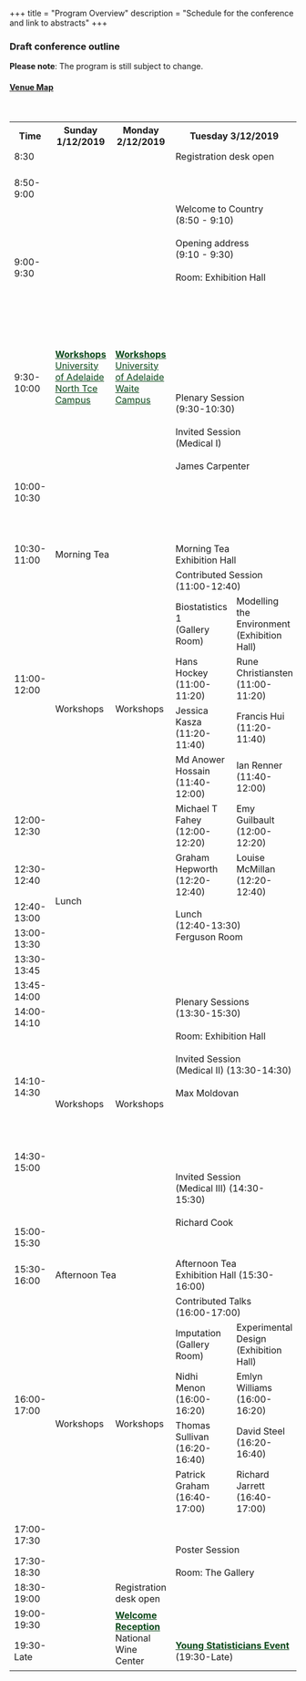 +++
title = "Program Overview"
description = "Schedule for the conference and link to abstracts"
+++

### Draft conference outline

<!--- See example at https://codepen.io/paulobrien/pen/gWoVzN for scrolling table -->


**Please note**: The program is still subject to change.


#### [Venue Map](https://wineaustralia.com.au/uploads/general/NWC12064-Floor-Plan-Isometric-Web-002.pdf)
<!---
<div class="table-responsive">
<table id="outline" class="tg table-fixed" data-tablesaw-mode="columntoggle">
<colgroup>
<col style="width: 9%">
<col style="width: 11%">
<col style="width: 11%">
<col style="width: 16%">
<col style="width: 19%">
<col style="width: 18%">
<col style="width: 16%">
</colgroup>
  <thead>
    <tr>
    <th class="tg-0pky">Time</th>
    <th class="tg-0pky">Sunday 1/12/2019</th>
    <th class="tg-0pky">Monday 2/12/2019</th>
    <th class="tg-0pky">Tuesday 3/12/2019</th>
    <th class="tg-0pky">Wednesday 4/12/2019</th>
    <th class="tg-0pky">Thursday 5/12/2019</th>
    <th class="tg-0pky">Friday 6/12/2019</th>
    </tr>
  </thead>
  <tbody>
  <tr>
    <td class="tg-0pky">8:30<br></td>
    <td></td>
    <td></td>
    <td class="tg-c3ow" colspan="4">Registration desk open</td>
  </tr>
  <tr>
    <td class="tg-0pky">8:50</td>
    <td class="tg-c3ow"></td>
    <td class="tg-c3ow"></td>
    <td class="tg-rbmo" rowspan="2">Welcome to Country <br>(8:50-9:10)</td>
    <td class="tg-rbmo" rowspan="2"><b>Invited Sessions(Environmental)<br><br>Wikle and Robertson</b><br><a href="https://wineaustralia.com.au/uploads/general/NWC12064-Floor-Plan-Isometric-Web-002.pdf" style="color: #0a4719;" target=_blank>Exhibition Hall</a></td>
    <td class="tg-rbmo" rowspan="2"><b>Invited Sessions(Agriculture)<br><br>Bustos-Korts and De Faveri</b><br><a href="https://wineaustralia.com.au/uploads/general/NWC12064-Floor-Plan-Isometric-Web-002.pdf" style="color: #0a4719;" target=_blank>Exhibition Hall</a></td>
    <td class="tg-rbmo" rowspan="2"><b>Invited Sessions(Methods)<br><br>Czado and Anderson</b><br><a href="https://wineaustralia.com.au/uploads/general/NWC12064-Floor-Plan-Isometric-Web-002.pdf" style="color: #0a4719;" target=_blank>Exhibition Hall</td>
  </tr>
  <tr>
    <td class="tg-0pky">9:00 - 10:30</td>
    <td class="tg-elvq"><a href="/workshops/" style="color: #0a4719;"><b>Workshops</b></a>
    <br><a href="https://www.adelaide.edu.au/campuses/mapscurrent/north_terrace.pdf" style="color: #0a4719;" target=_blank>University of Adelaide North Tce Campus</a></td>
    <td class="tg-elvq"><a href="/workshops/" style="color: #0a4719;"><b>Workshops</b></a>
    <br><a href="https://www.adelaide.edu.au/campuses/mapscurrent/waite.pdf" style="color: #0a4719;" target=_blank>University of Adelaide Waite Campus</a></td>
  </tr>
  <tr>
    <td class="tg-0pky">10:30 - 11:00</td>
    <td class="tg-c3ow" colspan="6">Morning Tea</td>
  </tr>
  <tr>
    <td class="tg-0pky">11:00 - 12:30</td>
    <td class="tg-elvq"></td>
    <td class="tg-elvq"></td>
    <td class="tg-tu0f"><b>Contributed Sessions</b><br><a href="https://wineaustralia.com.au/uploads/general/NWC12064-Floor-Plan-Isometric-Web-002.pdf" style="color: #0a4719;" target=_blank>Vines/Ferguson</td>
    <td class="tg-tu0f"><b>Contributed Sessions</b><br><a href="https://wineaustralia.com.au/uploads/general/NWC12064-Floor-Plan-Isometric-Web-002.pdf" style="color: #0a4719;" target=_blank>Vines/Ferguson</td>
    <td class="tg-tu0f"><b>Contributed Sessions</b><br><a href="https://wineaustralia.com.au/uploads/general/NWC12064-Floor-Plan-Isometric-Web-002.pdf" style="color: #0a4719;" target=_blank>Vines/Ferguson</td>
    <td class="tg-tu0f"><b>Contributed Sessions</b><br><a href="https://wineaustralia.com.au/uploads/general/NWC12064-Floor-Plan-Isometric-Web-002.pdf" style="color: #0a4719;" target=_blank>Vines/Ferguson</td>
  </tr>
  <tr>
    <td class="tg-0pky">12:30 - 13:00</td>
    <td class="tg-c3ow" rowspan="2" colspan="2">Lunch</td>
    <td class="tg-c3ow" rowspan="2">Lunch round table discussion topics</td>
    <td class="tg-c3ow" rowspan="2">Packed lunch</td>
    <td class="tg-c3ow" rowspan="2">AGM Lunch</td>
    <td class="tg-c3ow">Conference close</td>
  </tr>
  <tr>
    <td class="tg-0pky">13:00 - 13:30</td>
    <!--<td class="tg-c3ow" colspan="2">Lunch</td>
    <td class="tg-c3ow">Lunch round table discussion topics</td>
    <td class="tg-c3ow">Packed lunch</td>
    <td class="tg-c3ow">AGM Lunch</td>
    <td class="tg-qs5d" rowspan="2"><b>School poster competition<br>Sandwich lunch, farewell drinks</b><br><a href="https://wineaustralia.com.au/uploads/general/NWC12064-Floor-Plan-Isometric-Web-002.pdf" style="color: #0a4719;" target=_blank>Exhibition Hall</td>
  </tr>
  <tr>
  <td class="tg-0pky">13:30 - 14:00</td>
  <td class="tg-elvq" rowspan="2"></td>
  <td class="tg-elvq" rowspan="2"></td>
    <td class="tg-tu0f" rowspan="2"><b>Contributed Sessions</b><br><a href="https://wineaustralia.com.au/uploads/general/NWC12064-Floor-Plan-Isometric-Web-002.pdf" style="color: #0a4719;" target=_blank>Vines/Ferguson</td>
    <td class="tg-og4q" rowspan="5"><a href="/social/" style="color: #0a4719;"><b>Excursions</b></a></td>
    <td class="tg-tu0f" rowspan="2"><b>Contributed Sessions</b><br><a href="https://wineaustralia.com.au/uploads/general/NWC12064-Floor-Plan-Isometric-Web-002.pdf" style="color: #0a4719;" target=_blank>Vines/Ferguson</td>
  </tr>
  <tr>
    <td class="tg-0pky">14:00 - 15:00</td>
    <td class="tg-og4h" rowspan="3">Biometry for Science Teachers – satellite event</td>
  </tr>
  <tr>
    <td class="tg-0pky">15:00 - 15:30</td>
    <td class="tg-c3ow" colspan="3">Afternoon Tea</td>
    <td class="tg-c3ow">Afternoon tea</td>
  </tr>
  <tr>
    <td class="tg-0pky">15:30 - 17:00</td>
    <td class="tg-elvq"></td>
    <td class="tg-elvq"></td>
    <td class="tg-qs5d"><b>Poster session</b><br><a href="https://wineaustralia.com.au/uploads/general/NWC12064-Floor-Plan-Isometric-Web-002.pdf" style="color: #0a4719;" target=_blank>Exhibition Hall</td>
    <td class="tg-tu0f"><b>Contributed Sessions</b><br><a href="https://wineaustralia.com.au/uploads/general/NWC12064-Floor-Plan-Isometric-Web-002.pdf" style="color: #0a4719;" target=_blank>Vines/Ferguson</td>
  </tr>
  <tr>
    <td class="tg-0pky">17:00 - 17:30</td>
    <td></td>
    <td></td>
    <td></td>
    <td></td>
    <td></td>
  </tr>
  
  <tr>
    <td class="tg-0pky">17:30 - 18:30</td>
    <td></td>
    <td>Regestration Desk Open</td>
    <td></td>
    <td></td>
    <td></td>
    <td></td>
  </tr>
  
  <tr>
    <td class="tg-0pky">19:00</td>
    <td></td>
    <td class="tg-og4q" rowspan="2"><a href="/social/" style="color: #0a4719;"><b>Welcome Reception</b></a></td>
    <td class="tg-og4q" rowspan="2"><a href="/social/#young-statisticians-event" style="color: #0a4719;"><b>Young Statisticians Event</b></a></td>
    <td></td>
    <td></td>
    <td></td>
  </tr>
  <tr>
    <td class="tg-0pky">19:30</td>
    <!--<td class="tg-0lax"></td>
    <td class="tg-0lax"></td>
    <td class="tg-0lax"></td>
    <td class="tg-0lax"></td>
    <td class="tg-og4q"><a href="/social/" style="color: #0a4719;"><b>Conference dinner and awards session</b></a></td>
    <td class="tg-0lax"></td>
  </tr>
  </tbody>
</table>
</div>-->














<br>




<div class="table-responsive">
<table id="outline" class="tg table-fixed" data-tablesaw-mode="columntoggle">
  <tr>
    <th>Time</th>
    <th>Sunday 1/12/2019</th>
    <th>Monday 2/12/2019</th>
    <th colspan="2">Tuesday 3/12/2019</th>
    <th colspan="2">Wednesday 4/12/2019</th>
    <th colspan="2">Thursday 5/12/2019</th>
    <th>Friday 6/12/2019</th>
  </tr>
  <tr>
    <td class="tg-0pky">8:30<br></td>
    <td></td>
    <td></td>
    <td class="tg-c3ow" colspan="7">Registration desk open</td>
  </tr>
  <tr>
    <td>8:50-9:00</td>
    <td></td>
    <td></td>
    <td  class="tg-rbmo" colspan="2" rowspan="3">Welcome to Country <br>(8:50 - 9:10)<br><br>Opening address <br>(9:10 - 9:30)<br><br>Room: Exhibition Hall<br></td>
    <td class="tg-tu0f" colspan="2">Contributed Session <br>(8:50-10:30)</td>
    <td class="tg-tu0f" colspan="2">Contributed Session <br>(8:50-10:30)</td>
    <td>JABES/Biometrics Showcase<br>Room: Exhibition Hall</td>
  </tr>
  <tr>
    <td rowspan="2">9:00-9:30</td>
    <td rowspan="6" class="tg-elvq"><a href="/workshops/" style="color: #0a4719;"><b>Workshops</b></a>
    <br><a href="https://www.adelaide.edu.au/campuses/mapscurrent/north_terrace.pdf" style="color: #0a4719;" target=_blank>University of Adelaide North Tce Campus</a></td>
    <td rowspan="6" class="tg-elvq"><a href="/workshops/" style="color: #0a4719;"><b>Workshops</b></a>
    <br><a href="https://www.adelaide.edu.au/campuses/mapscurrent/waite.pdf" style="color: #0a4719;" target=_blank>University of Adelaide Waite Campus</a></td>
    <td class="tg-73pu">Methods 1<br>(Vines Room)</td>
    <td class="tg-6i83">Mixed Models in Agriculture<br>(Exhibition Hall)</td>
    <td class="tg-73pu">Methods 2<br>(Vines Room)</td>
    <td class="tg-6i83">Collaboration<br>(Exhibition Hall)</td>
    <td rowspan="2">Dan Pagendam</td>
  </tr>
  <tr>
    <td class="tg-73pu">Paul Kabaila <br>(8:50-9:10)</td>
    <td class="tg-6i83">Bethany Macdonald <br>(8:50-9:10)</td>
    <td class="tg-73pu">Takeshi Kurosawa <br>(8:50-9:10)</td>
    <td class="tg-6i83">Susan Wilson <br>(8:50-9:10)</td>
  </tr>
  <tr>
    <td rowspan="2">9:30-10:00</td>
    <td class="tg-rbmo" colspan="2" rowspan="4">Plenary Session <br>(9:30-10:30)<br><br>Invited Session <br>(Medical I)<br><br>James Carpenter</td>
    <td class="tg-73pu">Fernando Marmolejo-Ramos <br>(9:10-9:30)</td>
    <td class="tg-6i83">Bethany Rognoni <br>(9:10-9:30)</td>
    <td class="tg-73pu">Zhanglong Cao <br>(9:10-9:30)</td>
    <td class="tg-6i83">Teresa Neeman <br>(9:10-9:30)</td>
    <td rowspan="2">Louise McMillan</td>
  </tr>
  <tr>
    <td class="tg-73pu">Linh Nghiem <br>(9:30-9:50)</td>
    <td class="tg-6i83">Isabel Munoz-Santa <br>(9:30-9:50)</td>
    <td class="tg-73pu">Hwan-Jin Yoon <br>(9:30-9:50)</td>
    <td class="tg-6i83">Sharon Nielsen <br>(9:30-9:50)</td>
  </tr>
  <tr>
    <td rowspan="2">10:00-10:30</td>
    <td class="tg-73pu">Brenton Clarke <br>(9:50-10:10)</td>
    <td class="tg-6i83">Clayton Forknall <br>(9:50-10:10)</td>
    <td class="tg-73pu">Olena Kravchuk <br>(9:50-10:10)</td>
    <td class="tg-6i83">Esther Meenken <br>(9:50-10:10)</td>
    <td rowspan="2">David Warton</td>
  </tr>
  <tr>
    <td class="tg-73pu">Michael Stewart <br>(10:10-10:30)</td>
    <td class="tg-6i83">Michael Mumford <br>(10:10-10:30)</td>
    <td class="tg-73pu">Warren Muller <br>(10:10-10:30)</td>
    <td class="tg-6i83"></td>
  </tr>
  <tr>
    <td>10:30-11:00</td>
    <td  class="tg-c3ow" colspan="2">Morning Tea</td>
    <td  class="tg-c3ow" colspan="7">Morning Tea<br>Exhibition Hall</td>
  </tr>
  <tr>
    <td rowspan="5">11:00-12:00</td>
    <td class="tg-elvq" rowspan="7">Workshops</td>
    <td class="tg-elvq" rowspan="7">Workshops</td>
    <td class="tg-tu0f" colspan="2">Contributed Session <br>(11:00-12:40)</td>
    <td  class="tg-rbmo" colspan="2" rowspan="5">Plenary Sessions <br>(11:00-13:00)<br>Room: Exhibition Hall<br><br>Invited Session <br>(Environmental I)(11:00-12:00)Chris Wikle<br></td>
    <td  class="tg-rbmo" colspan="2" rowspan="5">Plenary Sessions <br>(11:00-13:00)<br>Room: Exhibition Hall<br><br>Invited Session <br>(Methods I)(11:00-12:00)Claudia Czado<br></td>
    <td  class="tg-rbmo" rowspan="5">Plenary Sessions <br>(11:00-13:00)<br>Room: Exhibition Hall<br><br>Invited Session <br>(Agricultural I)(11:00-12:00)Daniela Bustos-Korts<br></td>
  </tr>
  <tr>
    <td class="tg-73pu">Biostatistics 1 <br>(Gallery Room)</td>
    <td class="tg-6i83">Modelling the Environment<br>(Exhibition Hall)<br></td>
  </tr>
  <tr>
    <td class="tg-73pu">Hans Hockey <br>(11:00-11:20)</td>
    <td class="tg-6i83">Rune Christiansten <br>(11:00-11:20)</td>
  </tr>
  <tr>
    <td class="tg-73pu">Jessica Kasza <br>(11:20-11:40)</td>
    <td class="tg-6i83">Francis Hui <br>(11:20-11:40)</td>
  </tr>
  <tr>
    <td class="tg-73pu">Md Anower Hossain <br>(11:40-12:00)</td>
    <td class="tg-6i83">Ian Renner <br>(11:40-12:00)</td>
  </tr>
  <tr>
    <td rowspan="2">12:00-12:30</td>
    <td class="tg-73pu">Michael T Fahey <br>(12:00-12:20)</td>
    <td class="tg-6i83">Emy Guilbault <br>(12:00-12:20)</td>
    <td  class="tg-rbmo"colspan="2" rowspan="5">Invited Session <br>(Environmental II)(12:00-13:00) Blair Robertson</td>
    <td  class="tg-rbmo"colspan="2" rowspan="5">Invited Session <br>(Methods II)(12:00-13:00) Marti Anderson</td>
    <td  class="tg-rbmo"rowspan="5">Invited Session <br>(Agricutlural II)<br> (12:00-13:00) Joanne De Faveri</td>
  </tr>
  <tr>
    <td class="tg-73pu" rowspan="2">Graham Hepworth <br>(12:20-12:40)</td>
    <td class="tg-6i83" rowspan="2">Louise McMillan <br>(12:20-12:40)</td>
  </tr>
  <tr>
    <td>12:30-12:40</td>
    <td  class="tg-c3ow" colspan="2" rowspan="4">Lunch</td>
  </tr>
  <tr>
    <td rowspan="2">12:40-13:00</td>
    <td  class="tg-c3ow" colspan="2" rowspan="3">Lunch <br>(12:40-13:30)<br>Ferguson Room<br></td>
  </tr>
  <tr>
  </tr>
  <tr>
    <td>13:00-13:30</td>
    <td class="tg-c3ow" colspan="2">Packed Lunch Vines Room</td>
    <td  class="tg-c3ow" colspan="2" rowspan="4">Lunch <br>(Ferguson Room)<br><br>AGM <br>(13:00-14:10)</td>
    <td  class="tg-c3ow" rowspan="2">Conference Close <br>(13:00-13:45)</td>
  </tr>
  <tr>
    <td>13:30-13:45</td>
    <td class="tg-elvq" rowspan="9">Workshops</td>
    <td class="tg-elvq" rowspan="9">Workshops</td>
    <td  class="tg-rbmo" colspan="2" rowspan="6">Plenary Sessions <br>(13:30-15:30)<br><br>Room: Exhibition Hall<br><br>Invited Session <br>(Medical II) (13:30-14:30)<br><br>Max Moldovan</td>
    <td colspan="2" rowspan="16">Excursions <br>(13:30-17:30)</td>
  </tr>
  <tr>
    <td>13:45-14:00</td>
    <td class="tg-qs5d" rowspan="5">Lunch &amp; School Poster Session <br>(13:45-14:30) <br>Ferguson Room</td>
  </tr>
  <tr>
    <td>14:00-14:10</td>
  </tr>
  <tr>
    <td rowspan="3">14:10-14:30</td>
    <td class="tg-tu0f" colspan="2">Contributed Session <br>(14:10-15:30)</td>
  </tr>
  <tr>
    <td class="tg-73pu">Biostatistics 2 <br>(Vines Room)</td>
    <td class="tg-6i83">Samples &amp; Surveys <br>(Exhibition Hall)</td>
  </tr>
  <tr>
    <td class="tg-73pu">Alice Richardson <br>(14:10-14:30)</td>
    <td class="tg-6i83">Robert Clark <br>(14:10-14:30)</td>
  </tr>
  <tr>
    <td>14:30-15:00</td>
    <td  class="tg-rbmo" colspan="2" rowspan="3">Invited Session <br>(Medical III) (14:30-15:30)<br><br>Richard Cook</td>
    <td class="tg-73pu">Tugba Akkaya_Hocagil <br>(14:30-14:50)</td>
    <td class="tg-6i83">Scott Foster <br>(14:30-14:50)</td>
    <td></td>
  </tr>
  <tr>
    <td></td>
    <td class="tg-73pu">Olivier Thas <br>(14:50-15:10)</td>
    <td class="tg-6i83">Omer Ozturk <br>(14:50-15:10)</td>
    <td></td>
  </tr>
  <tr>
    <td>15:00-15:30</td>
    <td class="tg-73pu">Tong Wang <br>(15:10-15:30)</td>
    <td class="tg-6i83">Dan Gladish <br>(15:10-15:30)</td>
    <td></td>
  </tr>
  <tr>
    <td>15:30-16:00</td>
    <td class="tg-c3ow" colspan="2">Afternoon Tea</td>
    <td class="tg-c3ow" colspan="2">Afternoon Tea <br>Exhibition Hall (15:30-16:00)</td>
    <td class="tg-c3ow" colspan="2">Afternoon Tea <br>Exhibition Hall (15:30-16:00)</td>
    <td></td>
  </tr>
  <tr>
    <td rowspan="5">16:00-17:00</td>
    <td class="tg-elvq" rowspan="6">Workshops</td>
    <td class="tg-elvq" rowspan="6">Workshops</td>
    <td class="tg-tu0f" colspan="2">Contributed Talks <br>(16:00-17:00)</td>
    <td class="tg-tu0f" colspan="2">Contributed Session <br>(16:00-17:20)</td>
    <td></td>
  </tr>
  <tr>
    <td class="tg-73pu">Imputation <br>(Gallery Room)</td>
    <td class="tg-6i83">Experimental Design <br>(Exhibition Hall)</td>
    <td class="tg-73pu">Visualisation <br>(Vines Room)</td>
    <td class="tg-6i83">Genetics &amp; Evolution <br>(Exhibition Hall)</td>
    <td></td>
  </tr>
  <tr>
    <td class="tg-73pu">Nidhi Menon <br>(16:00-16:20)</td>
    <td class="tg-6i83">Emlyn Williams <br>(16:00-16:20)</td>
    <td class="tg-73pu">Thomas Lumley <br>(16:00-16:20)</td>
    <td class="tg-6i83">Conrad Burden <br>(16:00-16:20)</td>
    <td></td>
  </tr>
  <tr>
    <td class="tg-73pu">Thomas Sullivan <br>(16:20-16:40)</td>
    <td class="tg-6i83">David Steel <br>(16:20-16:40)</td>
    <td class="tg-73pu">Connor James Smith <br>(16:20-16:40)</td>
    <td class="tg-6i83">Beata Sznajder <br>(16:20-16:40)</td>
    <td></td>
  </tr>
  <tr>
    <td class="tg-73pu">Patrick Graham <br>(16:40-17:00)</td>
    <td class="tg-6i83">Richard Jarrett <br>(16:40-17:00)</td>
    <td class="tg-73pu">Kevin Wang <br>(16:40-17:00)</td>
    <td class="tg-6i83">Anabel Forte <br>(16:40-17:00)</td>
    <td></td>
  </tr>
  <tr>
    <td>17:00-17:30</td>
    <td class="tg-qs5d" colspan="2" rowspan="3">Poster Session<br><br>Room: The Gallery</td>
    <td class="tg-73pu">Petra Kuhnert <br>(17:00-17:20)</td>
    <td class="tg-6i83">Julian Taylor <br>(17:00-17:20)</td>
    <td></td>
  </tr>
  <tr>
    <td>17:30-18:30</td>
    <td></td>
    <td></td>
    <td></td>
    <td></td>
    <td></td>
    <td></td>
    <td></td>
  </tr>
  <tr>
    <td>18:30-19:00</td>
    <td></td>
    <td>Registration desk open</td>
    <td></td>
    <td></td>
    <td></td>
    <td></td>
    <td></td>
  </tr>
  <tr>
    <td>19:00-19:30</td>
    <td></td>
    <td class="tg-og4q" rowspan="2"><a href="/social/" style="color: #0a4719;"><b>Welcome Reception</b></a><br>National Wine Center</td>
    <td></td>
    <td></td>
    <td></td>
    <td></td>
    <td></td>
    <td></td>
    <td></td>
  </tr>
  <tr>
    <td>19:30-Late</td>
    <td></td>
    <td class="tg-og4q" colspan="2"><a href="/social/#young-statisticians-event" style="color: #0a4719;"><b>Young Statisticians Event</b></a><br>(19:30-Late)</td>
    <td></td>
    <td></td>
    <td colspan="2" class="tg-og4q"><a href="/social/" style="color: #0a4719;"><b>Conference dinner and awards session</b></a><br>(19:30-Late)</td>
    <td></td>
  </tr>
</table></div>

<!--- <script>$('#outline').fixedHeaderTable({ footer: false, cloneHeadToFoot: false, fixedColumn: true });</script> --->

